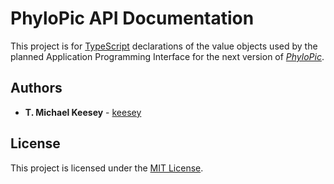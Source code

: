 # PhyloPic API Documentation

This project is for [TypeScript](https://www.typescriptlang.com) declarations of the value objects used by the planned Application Programming Interface for the next version of [*PhyloPic*](http://phylopic.org).

## Authors

* **T. Michael Keesey** - [keesey](https://github.com/keesey)

## License

This project is licensed under the [MIT License](https://opensource.org/licenses/MIT).
